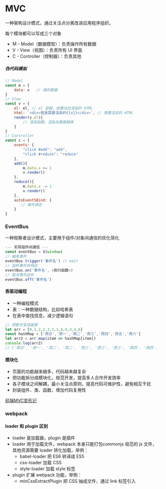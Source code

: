 # MVC

一种架构设计模式，通过关注点分离改进应用程序组织。

每个模块都可以写成三个对象

* M - Model（数据模型）：负责操作所有数据
* V - View（视图）：负责所有 UI 界面
* C - Controller（控制器）：负责其他

##### 伪代码模拟

```javascript
// Model
const m = {
    data: x   // 储存数据
}
// View
const v = {
    el: el, // el 容器，放置动态渲染的 HTML
    html: `<div>我是需要渲染的{{x}}</div>`, // 需要渲染的 HTML
    render(v.el){
        // 渲染函数，渲染及数据替换
    } 
}
// Controller
const c = {
    events: {
        "click #add": "add",
        "click #reduce": "reduce"
    },
    add(){
        m.data.x += 1
        v.render()
    },
    reduce(){
        m.data.x -= 1
        v.render()
    },
    autoEventSBind: {
       // 事件绑定
    }
}
```

### EventBus

一种观察者设计模式，主要用于组件/对象间通信的优化简化

```javascript
--- 实现组件间通信 ---
const eventBus = $(window)
// 触发事件
eventBus.trigger('事件名') // emit
// 监听事件并响应
eventBus.on('事件名', <执行函数>)
// 取消事件监听
eventBus.off('事件名')
```

#### 表驱动编程

* 一种编程模式
* 表：一种数据结构，比如哈希表
* 在表中查找信息，减少逻辑语句

```javascript
// 把数字变成星期
let arr = [0,1,2,2,3,3,3,4,4,4,4,6]
const hashMap = ['周日','周一','周二','周三','周四','周五','周六']
let arr2 = arr.map(item => hashMap[item])
console.log(arr2)
// ['周日', '周一', '周二', '周二', '周三', '周三', '周三', '周四', '周四', '周四', '周四','周六']
```

#### 模块化

* 页面的功能越来越多，代码越来越复杂
* 把功能拆分成模块化，规范开发，提高多人合作开发效率
* 各子模块之间解耦，最小关注点原则，提高代码可维护性，避免相互干扰
* 封装组件、类、函数，增加代码复用性

[前端MVC变形记](https://efe.baidu.com/blog/mvc-deformation/)

### webpack

#### loader 和 plugin 区别

* loader 是加载器，plugin 是插件
* loader 用于加载文件，webpack 本身只能打包commonjs 规范的 js 文件，其他资源需要 loader 转化加载，举例：
  * babel-loader 把 ES6 转译成 ES5
  * css-loader 加载 CSS
  * style-loader 加载 style 标签
* plugin 扩展 webpack 功能，举例：
  * minCssExtractPlugin 把 CSS 抽成文件，通过 link 标签引入

